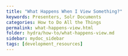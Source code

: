 ```yaml
---
title: "What Happens When I View Something?"
keywords: Presenters, Solr Documents
categories: How to Do All the Things
permalink: what-happens-view.html
folder: hydra/how-to/what-happens-view.md
sidebar: mydoc_sidebar
tags: [development_resources]
---
```

